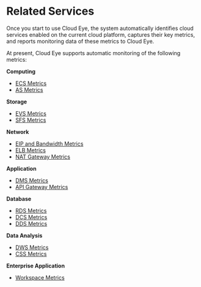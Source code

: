 # Related Services<a name="EN-US_TOPIC_0084572326"></a>

Once you start to use Cloud Eye, the system automatically identifies cloud services enabled on the current cloud platform, captures their key metrics, and reports monitoring data of these metrics to Cloud Eye.

At present, Cloud Eye supports automatic monitoring of the following metrics:

**Computing**

-   [ECS Metrics](ecs-metrics.md)
-   [AS Metrics](as-metrics.md)

**Storage**

-   [EVS Metrics](evs-metrics.md)
-   [SFS Metrics](sfs-metrics.md)

**Network**

-   [EIP and Bandwidth Metrics](eip-and-bandwidth-metrics.md)
-   [ELB Metrics](elb-metrics.md)
-   [NAT Gateway Metrics](nat-gateway-metrics.md)

**Application**

-   [DMS Metrics](dms-metrics.md)
-   [API Gateway Metrics](api-gateway-metrics.md)

**Database**

-   [RDS Metrics](rds-metrics.md)
-   [DCS Metrics](dcs-metrics.md)
-   [DDS Metrics](dds-metrics.md)

**Data Analysis**

-   [DWS Metrics](dws-metrics.md)
-   [CSS Metrics](css-metrics.md)

**Enterprise Application**

-   [Workspace Metrics](workspace-metrics.md)

